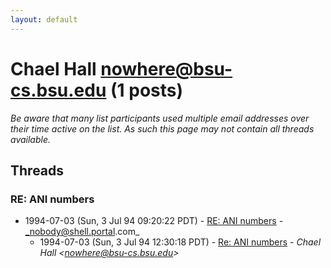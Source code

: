 ```yaml
---
layout: default
---
```


# Chael Hall <nowhere@bsu-cs.bsu.edu> (1 posts)

_Be aware that many list participants used multiple email addresses over their time active on the list. As such this page may not contain all threads available._

## Threads

### RE: ANI numbers
+ 1994-07-03 (Sun, 3 Jul 94 09:20:22 PDT) - [RE: ANI numbers](/archive/1994/07/e9be790fa810a51831d0a6d62fe593eba92f19b6d4aba8ff42520c731c4dddcc) - _nobody@shell.portal.com_
  + 1994-07-03 (Sun, 3 Jul 94 12:30:18 PDT) - [Re: ANI numbers](/archive/1994/07/244f2a0eb8bef1c58f9f07b84bf68cdba350657fd75e97c1772a7309568930b0) - _Chael Hall \<nowhere@bsu-cs.bsu.edu\>_

